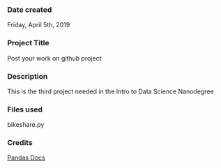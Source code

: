### Date created
Friday, April 5th, 2019

### Project Title
Post your work on github project

### Description
This is the third project needed in the Intro to Data Science Nanodegree

### Files used
bikeshare.py

### Credits
[Pandas Docs](http://pandas.pydata.org/pandas-docs/stable/)
